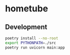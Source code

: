 # hometube

## Development
```bash
poetry install --no-root
export PYTHONPATH=./src
poetry run uvicorn main:app
```
